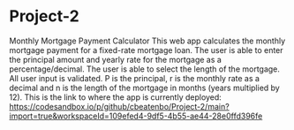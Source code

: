 # Project-2
Monthly Mortgage Payment Calculator
This web app calculates the monthly mortgage payment for a fixed-rate mortgage loan. The user is able to enter the principal amount and yearly rate for the mortgage as a percentage/decimal. The user is able to select the length of the mortgage. All user input is validated.
P is the principal, r is the monthly rate as a decimal and n is the length of the mortgage in months (years multiplied by 12).
This is the link to where the app is currently deployed: https://codesandbox.io/p/github/cbeatenbo/Project-2/main?import=true&workspaceId=109efed4-9df5-4b55-ae44-28e0ffd396fe
